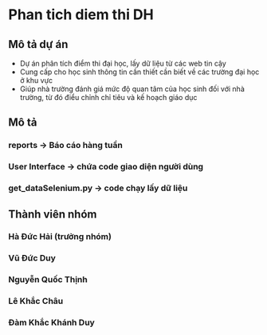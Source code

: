 # Phan tich diem thi DH


## Mô tả dự án
- Dự án phân tích điểm thi đại học, lấy dữ liệu từ các web tin cậy
- Cung cấp cho học sinh thông tin cần thiết cần biết về các trường đại học ở khu vực
- Giúp nhà trường đánh giá mức độ quan tâm của học sinh đối với nhà trường, từ đó điểu chỉnh chỉ tiêu và kế hoạch giáo dục

## Mô tả 
### reports -> Báo cáo hàng tuần
### User Interface -> chứa code giao diện người dùng
### get_dataSelenium.py -> code chạy lấy dữ liệu 

## Thành viên nhóm
### Hà Đức Hải (trưởng nhóm)
### Vũ Đức Duy
### Nguyễn Quốc Thịnh
### Lê Khắc Châu
### Đàm Khắc Khánh Duy
